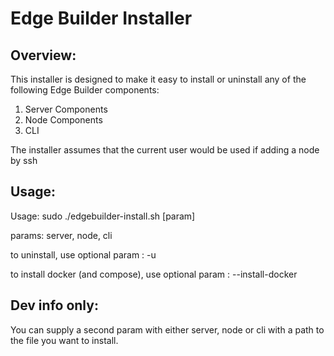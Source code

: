 # Edge Builder Installer

## Overview:

This installer is designed to make it easy to install or uninstall any of the following Edge Builder components:

1. Server Components
2. Node Components
3. CLI

The installer assumes that the current user would be used if adding a node by ssh

## Usage:

Usage: sudo ./edgebuilder-install.sh [param]

params: server, node, cli

to uninstall, use optional param : -u  

to install docker (and compose), use optional param : --install-docker

## Dev info only:

You can supply a second param with either server, node or cli with a path to the file you want to install.